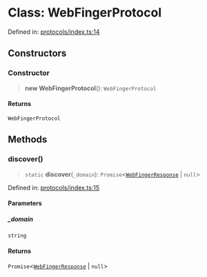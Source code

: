 # Class: WebFingerProtocol

Defined in: [protocols/index.ts:14](https://github.com/happyvertical/smrt/blob/3e10e04571f8229dee5c87ee2f9b9b06c6c49f12/packages/gnode/src/protocols/index.ts#L14)

## Constructors

### Constructor

> **new WebFingerProtocol**(): `WebFingerProtocol`

#### Returns

`WebFingerProtocol`

## Methods

### discover()

> `static` **discover**(`_domain`): `Promise`\<[`WebFingerResponse`](../interfaces/WebFingerResponse.md) \| `null`\>

Defined in: [protocols/index.ts:15](https://github.com/happyvertical/smrt/blob/3e10e04571f8229dee5c87ee2f9b9b06c6c49f12/packages/gnode/src/protocols/index.ts#L15)

#### Parameters

##### \_domain

`string`

#### Returns

`Promise`\<[`WebFingerResponse`](../interfaces/WebFingerResponse.md) \| `null`\>
